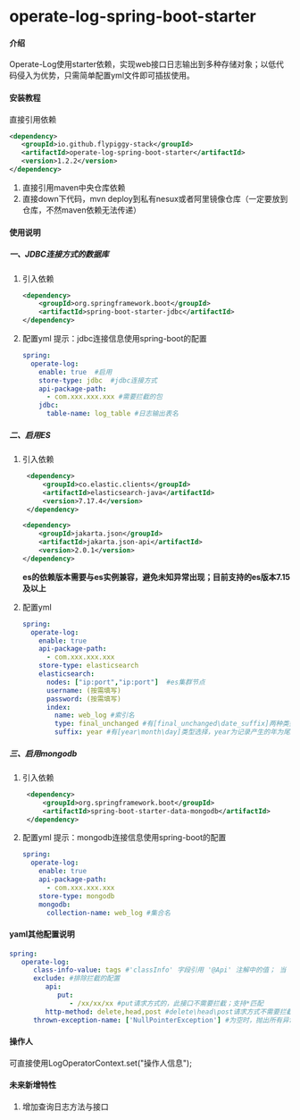 # operate-log-spring-boot-starter

#### 介绍

Operate-Log使用starter依赖，实现web接口日志输出到多种存储对象；以低代码侵入为优势，只需简单配置yml文件即可插拔使用。

#### 安装教程

直接引用依赖

```xml
<dependency>
   <groupId>io.github.flypiggy-stack</groupId>
   <artifactId>operate-log-spring-boot-starter</artifactId>
   <version>1.2.2</version>
</dependency>
```

1. 直接引用maven中央仓库依赖
2. 直接down下代码，mvn deploy到私有nesux或者阿里镜像仓库（一定要放到仓库，不然maven依赖无法传递）

#### 使用说明

##### 一、JDBC连接方式的数据库

1. 引入依赖
   ```xml
   <dependency>
       <groupId>org.springframework.boot</groupId>
       <artifactId>spring-boot-starter-jdbc</artifactId>
   </dependency>
   ```

2. 配置yml
   提示：jdbc连接信息使用spring-boot的配置
    ```yaml
    spring:
      operate-log:
        enable: true  #启用
        store-type: jdbc  #jdbc连接方式
        api-package-path:
          - com.xxx.xxx.xxx #需要拦截的包
        jdbc:
          table-name: log_table #日志输出表名
    ```

##### 二、启用ES

1. 引入依赖
   ```xml
    <dependency>
        <groupId>co.elastic.clients</groupId>
        <artifactId>elasticsearch-java</artifactId>
        <version>7.17.4</version>
    </dependency>
   ```
   ```xml
   <dependency>
       <groupId>jakarta.json</groupId>
       <artifactId>jakarta.json-api</artifactId>
       <version>2.0.1</version>
   </dependency>  
   ```
   **es的依赖版本需要与es实例兼容，避免未知异常出现；目前支持的es版本7.15及以上**

2. 配置yml
    ```yaml
    spring:
      operate-log:
        enable: true
        api-package-path:
          - com.xxx.xxx.xxx
        store-type: elasticsearch
        elasticsearch:
          nodes: ["ip:port","ip:port"]  #es集群节点
          username: (按需填写)
          password: (按需填写)
          index:
            name: web_log #索引名
            type: final_unchanged #有[final_unchanged\date_suffix]两种类型索引；final_unchanged是固定索引；date_suffix是索引名加上时间尾缀，具体时间尾缀由suffix类型确定
            suffix: year #有[year\month\day]类型选择，year为记录产生的年为尾缀，以此为例，索引为web_log_2022
    ```

##### 三、启用mongodb

1. 引入依赖
   ```xml
    <dependency>
        <groupId>org.springframework.boot</groupId>
        <artifactId>spring-boot-starter-data-mongodb</artifactId>
    </dependency>
   ```

2. 配置yml
   提示：mongodb连接信息使用spring-boot的配置
    ```yaml
    spring:
      operate-log:
        enable: true
        api-package-path:
          - com.xxx.xxx.xxx
        store-type: mongodb
        mongodb:
          collection-name: web_log #集合名
    ```

#### yaml其他配置说明

```yaml
spring:
   operate-log:
      class-info-value: tags #'classInfo' 字段引用 '@Api' 注解中的值； 当 'tags' 时，仅采用第一个参数；默认TAGS
      exclude: #排除拦截的配置
         api:
            put:
               - /xx/xx/xx #put请求方式的，此接口不需要拦截；支持*匹配
         http-method: delete,head,post #delete\head\post请求方式不需要拦截，数组形式
      thrown-exception-name: ['NullPointerException'] #为空时，抛出所有异常；若指定异常，则只抛出指定的异常
```

#### 操作人

可直接使用LogOperatorContext.set("操作人信息");

#### 未来新增特性

1. 增加查询日志方法与接口